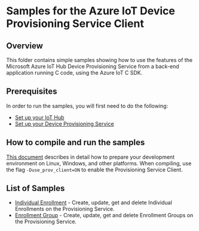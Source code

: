 # Samples for the Azure IoT Device Provisioning Service Client

## Overview 

This folder contains simple samples showing how to use the features of the Microsoft Azure IoT Hub Device Provisioning Service from a back-end application running C code, using the Azure IoT C SDK.

## Prerequisites

In order to run the samples, you will first need to do the following:
* [Set up your IoT Hub][setup-iot-hub]
* [Set up your Device Provisioning Service][setup-provisioning-service]

## How to compile and run the samples

[This document][devbox-setup] describes in detail how to prepare your development environment on Linux, Windows, and other platforms. When compiling, use the flag `-Duse_prov_client=ON` to enable the Provisioning Service Client.

## List of Samples

* [Individual Enrollment](prov_sc_individual_enrollment_sample) - Create, update, get and delete Individual Enrollments on the Provisioning Service.
* [Enrollment Group](prov_sc_enrollment_group_sample) - Create, update, get and delete Enrollment Groups on the Provisioning Service.

[setup-iot-hub]: https://aka.ms/howtocreateazureiothub
[setup-provisioning-service]: https://docs.microsoft.com/en-us/azure/iot-dps/quick-setup-auto-provision
[devbox-setup]: ../../doc/devbox_setup.md